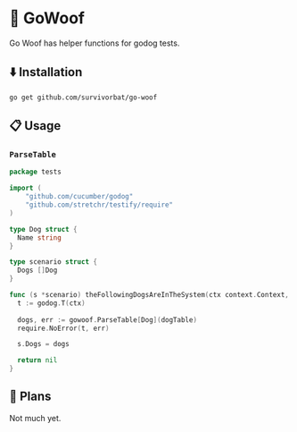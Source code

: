 # 🐶 GoWoof

Go Woof has helper functions for godog tests.

## ⬇️ Installation

`go get github.com/survivorbat/go-woof`

## 📋 Usage

### `ParseTable`

```go
package tests

import (
	"github.com/cucumber/godog"
	"github.com/stretchr/testify/require"
)

type Dog struct {
  Name string
}

type scenario struct {
  Dogs []Dog
}

func (s *scenario) theFollowingDogsAreInTheSystem(ctx context.Context, dogTable *godog.Table) error {
  t := godog.T(ctx)
  
  dogs, err := gowoof.ParseTable[Dog](dogTable)
  require.NoError(t, err)

  s.Dogs = dogs

  return nil
}
```

## 🔭 Plans

Not much yet.
